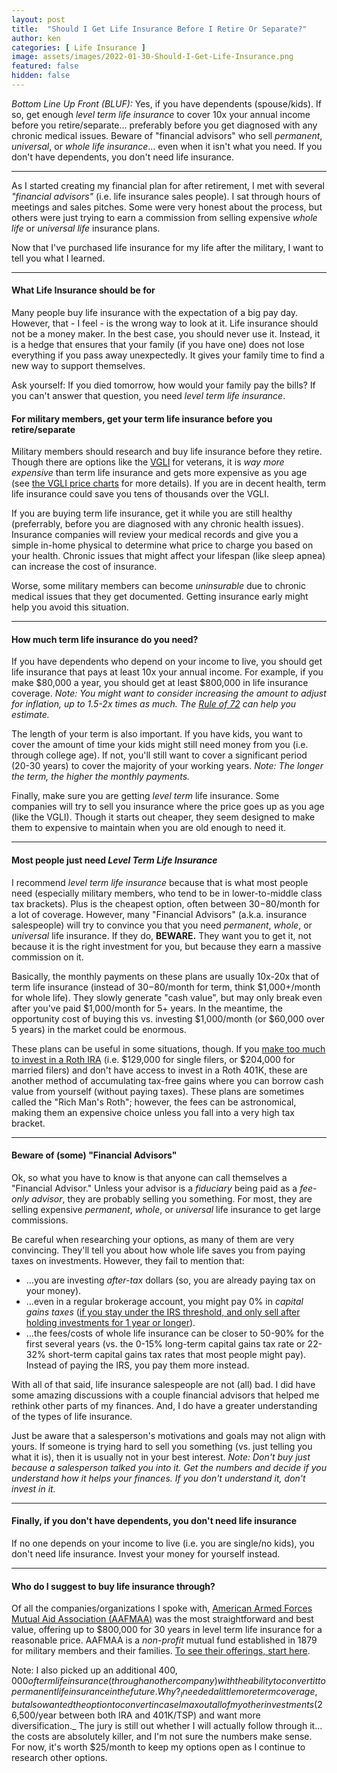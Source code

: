 ```yaml
---
layout: post
title:  "Should I Get Life Insurance Before I Retire Or Separate?"
author: ken
categories: [ Life Insurance ]
image: assets/images/2022-01-30-Should-I-Get-Life-Insurance.png
featured: false
hidden: false
---
```


*Bottom Line Up Front (BLUF):* Yes, if you have dependents (spouse/kids).  If so, get enough _level term life insurance_ to cover 10x your annual income before you retire/separate... preferably before you get diagnosed with any chronic medical issues.   Beware of "financial advisors" who sell _permanent_, _universal_, or _whole life insurance_... even when it isn't what you need.  If you don't have dependents, you don't need life insurance.     

-------

As I started creating my financial plan for after retirement, I met with several _"financial advisors"_ (i.e. life insurance sales people).  I sat through hours of meetings and sales pitches.  Some were very honest about the process, but others were just trying to earn a commission from selling expensive _whole life_ or _universal life_ insurance plans.

Now that I've purchased life insurance for my life after the military, I want to tell you what I learned. 

-------

#### What Life Insurance should be for

Many people buy life insurance with the expectation of a big pay day.  However, that - I feel - is the wrong way to look at it.  Life insurance should not be a money maker.  In the best case, you should never use it.  Instead, it is a hedge that ensures that your family (if you have one) does not lose everything if you pass away unexpectedly.  It gives your family time to find a new way to support themselves.

Ask yourself: If you died tomorrow, how would your family pay the bills?  If you can't answer that question, you need _level term life insurance_. 

#### For military members, get your term life insurance before you retire/separate

Military members should research and buy life insurance before they retire.  Though there are options like the [VGLI](https://www.va.gov/life-insurance/options-eligibility/vgli/) for veterans, it is *way more expensive* than term life insurance and gets more expensive as you age (see [the VGLI price charts](https://www.benefits.va.gov/INSURANCE/forms/VGLIRates-07-08.pdf) for more details).  If you are in decent health, term life insurance could save you tens of thousands over the VGLI.

If you are buying term life insurance, get it while you are still healthy (preferrably, before you are diagnosed with any chronic health issues). Insurance companies will review your medical records and give you a simple in-home physical to determine what price to charge you based on your health.  Chronic issues that might affect your lifespan (like sleep apnea) can increase the cost of insurance.

Worse, some military members can become _uninsurable_ due to chronic medical issues that they get documented.  Getting insurance early might help you avoid this situation.  

------

#### How much term life insurance do you need?

If you have dependents who depend on your income to live, you should get life insurance that pays at least 10x your annual income.  For example, if you make $80,000 a year, you should get at least $800,000 in life insurance coverage.  _Note: You might want to consider increasing the amount to adjust for inflation, up to 1.5-2x times as much.  The [Rule of 72](https://www.militaryinvestor.org/The-Rule-of-72/) can help you estimate._

The length of your term is also important.  If you have kids, you want to cover the amount of time your kids might still need money from you (i.e. through college age).  If not, you'll still want to cover a significant period (20-30 years) to cover the majority of your working years.  _Note: The longer the term, the higher the monthly payments._

Finally, make sure you are getting _level term_ life insurance.  Some companies will try to sell you insurance where the price goes up as you age (like the VGLI).  Though it starts out cheaper, they seem designed to make them to expensive to maintain when you are old enough to need it.

------

#### Most people just need _Level Term Life Insurance_

I recommend _level term life insurance_ because that is what most people need (especially military members, who tend to be in lower-to-middle class tax brackets).  Plus is the cheapest option, often between $30-$80/month for a lot of coverage. However, many "Financial Advisors" (a.k.a. insurance salespeople) will try to convince you that you need _permanent_, _whole_, or _universal_ life insurance.  If they do, **BEWARE.**  They want you to get it, not because it is the right investment for you, but because they earn a massive commission on it.

Basically, the monthly payments on these plans are usually 10x-20x that of term life insurance (instead of $30-$80/month for term, think $1,000+/month for whole life).  They slowly generate "cash value", but may only break even after you've paid $1,000/month for 5+ years.  In the meantime, the opportunity cost of buying this vs. investing $1,000/month (or $60,000 over 5 years) in the market could be enormous. 

These plans can be useful in some situations, though.  If you [make too much to invest in a Roth IRA](https://www.irs.gov/newsroom/irs-announces-changes-to-retirement-plans-for-2022) (i.e. $129,000 for single filers, or $204,000 for married filers) and don't have access to invest in a Roth 401K, these are another method of accumulating tax-free gains where you can borrow cash value from yourself (without paying taxes).  These plans are sometimes called the "Rich Man's Roth"; however, the fees can be astronomical, making them an expensive choice unless you fall into a very high tax bracket.

------

#### Beware of (some) "Financial Advisors"

Ok, so what you have to know is that anyone can call themselves a "Financial Advisor." Unless your advisor is a _fiduciary_ being paid as a _fee-only advisor_, they are probably selling you something.  For most, they are selling expensive _permanent_, _whole_, or _universal_ life insurance to get large commissions.  

Be careful when researching your options, as many of them are very convincing.  They'll tell you about how whole life saves you from paying taxes on investments.  However, they fail to mention that:
-  ...you are investing _after-tax_ dollars (so, you are already paying tax on your money).  
- ...even in a regular brokerage account, you might pay 0% in _capital gains taxes_ ([if you stay under the IRS threshold, and only sell after holding investments for 1 year or longer](https://www.irs.gov/taxtopics/tc409)).  
- ...the fees/costs of whole life insurance can be closer to 50-90% for the first several years (vs. the 0-15% long-term capital gains tax rate or 22-32% short-term capital gains tax rates that most people might pay).  Instead of paying the IRS, you pay them more instead.

With all of that said, life insurance salespeople are not (all) bad.  I did have some amazing discussions with a couple financial advisors that helped me rethink other parts of my finances.  And, I do have a greater understanding of the types of life insurance.  

Just be aware that a salesperson's motivations and goals may not align with yours.  If someone is trying hard to sell you something (vs. just telling you what it is), then it is usually not in your best interest.  _Note: Don't buy just because a salesperson talked you into it.  Get the numbers and decide if you understand how it helps your finances.  If you don't understand it, don't invest in it._

------

#### Finally, if you don't have dependents, you don't need life insurance

If no one depends on your income to live (i.e. you are single/no kids), you don't need life insurance.  Invest your money for yourself instead.

------

#### Who do I suggest to buy life insurance through?

Of all the companies/organizations I spoke with, [American Armed Forces Mutual Aid Association
(AAFMAA)](https://www.aafmaa.com/about) was the most straightforward and best value, offering up to $800,000 for 30 years in level term life insurance for a reasonable price.  AAFMAA is a _non-profit_ mutual fund established in 1879 for military members and their families. [To see their offerings, start here](https://www.aafmaa.com/life-insurance).

Note: I also picked up an additional $400,000 of term life insurance (through another company) with the ability to convert it to permanent life insurance in the future.  Why?  _I needed a little more term coverage, but also wanted the option to convert in case I max out all of my other investments ($26,500/year between both IRA and 401K/TSP) and want more diversification._  The jury is still out whether I will actually follow through it... the costs are absolutely killer, and I'm not sure the numbers make sense.  For now, it's worth $25/month to keep my options open as I continue to research other options.